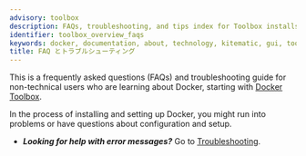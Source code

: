 ```yaml
---
advisory: toolbox
description: FAQs, troubleshooting, and tips index for Toolbox installs
identifier: toolbox_overview_faqs
keywords: docker, documentation, about, technology, kitematic, gui, toolbox
title: FAQ とトラブルシューティング
---
```


This is a frequently asked questions (FAQs) and troubleshooting guide for non-technical users who are learning about Docker, starting with [Docker Toolbox](https://www.docker.com/products/docker-toolbox).

<!--
By following the getting started, you'll learn fundamental Docker features by performing some simple tasks.
-->

In the process of installing and setting up Docker, you might run into problems or have questions about configuration and setup.

* _**Looking for help with error messages?**_ Go to  [Troubleshooting](troubleshoot.md).

&nbsp;
